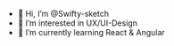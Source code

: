 - 👋 Hi, I’m @Swifty-sketch
- 👀 I’m interested in UX/UI-Design
- 🌱 I’m currently learning React & Angular
